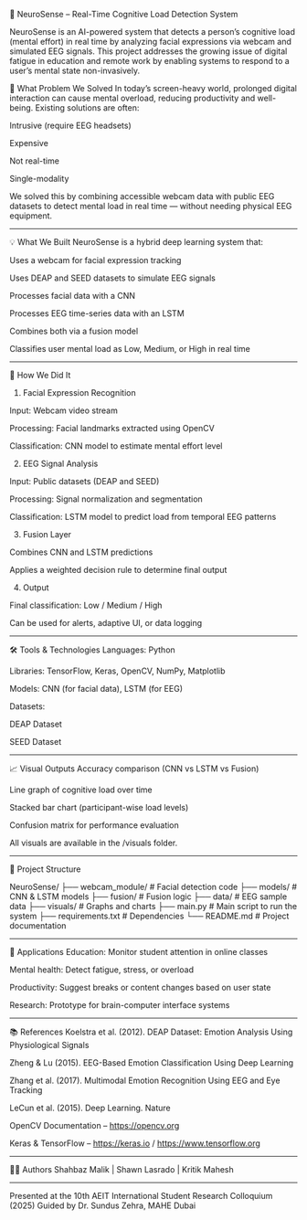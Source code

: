 🧠 NeuroSense – Real-Time Cognitive Load Detection System

NeuroSense is an AI-powered system that detects a person’s cognitive load (mental effort) in real time by analyzing facial expressions via webcam and simulated EEG signals. This project addresses the growing issue of digital fatigue in education and remote work by enabling systems to respond to a user’s mental state non-invasively.

🧩 What Problem We Solved
In today’s screen-heavy world, prolonged digital interaction can cause mental overload, reducing productivity and well-being. Existing solutions are often:

Intrusive (require EEG headsets)

Expensive

Not real-time

Single-modality

We solved this by combining accessible webcam data with public EEG datasets to detect mental load in real time — without needing physical EEG equipment.
************************
💡 What We Built
NeuroSense is a hybrid deep learning system that:

Uses a webcam for facial expression tracking

Uses DEAP and SEED datasets to simulate EEG signals

Processes facial data with a CNN

Processes EEG time-series data with an LSTM

Combines both via a fusion model

Classifies user mental load as Low, Medium, or High in real time
**********************
🔬 How We Did It
1. Facial Expression Recognition

Input: Webcam video stream

Processing: Facial landmarks extracted using OpenCV

Classification: CNN model to estimate mental effort level

2. EEG Signal Analysis

Input: Public datasets (DEAP and SEED)

Processing: Signal normalization and segmentation

Classification: LSTM model to predict load from temporal EEG patterns

3. Fusion Layer

Combines CNN and LSTM predictions

Applies a weighted decision rule to determine final output

4. Output

Final classification: Low / Medium / High

Can be used for alerts, adaptive UI, or data logging
**********************
🛠️ Tools & Technologies
Languages: Python

Libraries: TensorFlow, Keras, OpenCV, NumPy, Matplotlib

Models: CNN (for facial data), LSTM (for EEG)

Datasets:

DEAP Dataset

SEED Dataset
**********************
📈 Visual Outputs
Accuracy comparison (CNN vs LSTM vs Fusion)

Line graph of cognitive load over time

Stacked bar chart (participant-wise load levels)

Confusion matrix for performance evaluation

All visuals are available in the /visuals folder.
**********************
📁 Project Structure

NeuroSense/
├── webcam_module/       # Facial detection code
├── models/              # CNN & LSTM models
├── fusion/              # Fusion logic
├── data/                # EEG sample data
├── visuals/             # Graphs and charts
├── main.py              # Main script to run the system
├── requirements.txt     # Dependencies
└── README.md            # Project documentation

**********************
🎯 Applications
Education: Monitor student attention in online classes

Mental health: Detect fatigue, stress, or overload

Productivity: Suggest breaks or content changes based on user state

Research: Prototype for brain-computer interface systems
**********************
📚 References
Koelstra et al. (2012). DEAP Dataset: Emotion Analysis Using Physiological Signals

Zheng & Lu (2015). EEG-Based Emotion Classification Using Deep Learning

Zhang et al. (2017). Multimodal Emotion Recognition Using EEG and Eye Tracking

LeCun et al. (2015). Deep Learning. Nature

OpenCV Documentation – https://opencv.org

Keras & TensorFlow – https://keras.io / https://www.tensorflow.org
**********************
👨‍💻 Authors
Shahbaz Malik | Shawn Lasrado | Kritik Mahesh
**********************
Presented at the 10th AEIT International Student Research Colloquium (2025)
Guided by Dr. Sundus Zehra, MAHE Dubai
